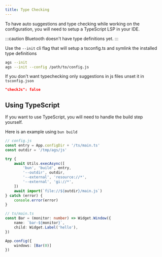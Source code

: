 ```yaml
---
title: Type Checking
---
```


To have auto suggestions and type checking while working on the configuration,
you will need to setup a TypeScript LSP in your IDE.

:::caution
Bluetooth doesn't have type definitions yet.
:::

Use the `--init` cli flag that will setup a tsconfig.ts and
symlink the installed type definitions

```sh
ags --init
ags --init --config /path/to/config.js
```

If you don't want typechecking only suggestions in js files unset it in `tsconfig.json`

```json
"checkJs": false
```

## Using TypeScript

If you want to use TypeScript, you will need to handle the build step yourself.

Here is an example using `bun build`

```js
// config.js
const entry = App.configDir + '/ts/main.ts'
const outdir = '/tmp/ags/js'

try {
    await Utils.execAsync([
        'bun', 'build', entry,
        '--outdir', outdir,
        '--external', 'resource://*',
        '--external', 'gi://*',
    ])
    await import(`file://${outdir}/main.js`)
} catch (error) {
    console.error(error)
}
```

```ts
// ts/main.ts
const Bar = (monitor: number) => Widget.Window({
    name: `bar-${monitor}`,
    child: Widget.Label('hello'),
})

App.config({
    windows: [Bar(0)]
})
```
